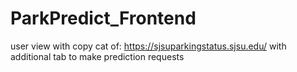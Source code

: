 # ParkPredict_Frontend
user view with copy cat of: https://sjsuparkingstatus.sjsu.edu/ with additional tab to make prediction requests
